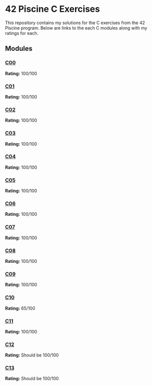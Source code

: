 # 42 Piscine C Exercises

This repository contains my solutions for the C exercises from the 42 Piscine program. Below are links to the each C modules along with my ratings for each.

## Modules

### [C00](./C00%20(100%25)/)
**Rating:** 100/100

### [C01](./C01%20(100%25)/)
**Rating:** 100/100

### [C02](./C02%20(100%25)/)
**Rating:** 100/100

### [C03](./C03%20(100%25)/)
**Rating:** 100/100

### [C04](./C04%20(100%25)/)
**Rating:** 100/100

### [C05](./C05%20(100%25)/)
**Rating:** 100/100

### [C06](./C06%20(100%25)/)
**Rating:** 100/100

### [C07](./C07%20(100%25)/)
**Rating:** 100/100

### [C08](./C08%20(100%25)/)
**Rating:** 100/100

### [C09](./C09%20(100%25)/)
**Rating:** 100/100

### [C10](./C10%20(65%25)/)
**Rating:** 65/100

### [C11](./C11%20(100%25)/)
**Rating:** 100/100

### [C12](./C12%20(100%25)/)
**Rating:** Should be 100/100

### [C13](./C13%20(100%25)/)
**Rating:** Should be 100/100